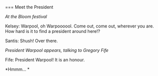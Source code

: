 === Meet the President

*At the Bloom festival*

Kelsey: Warpool, oh Warpoooool. Come out, come out, wherever you are. How hard is it to find a president around here!?

Santis: Shush! Over there.

*President Warpool appears, talking to Gregory Fife*

Fife: President Warpool! It is an honour.

*Hmmm... *

